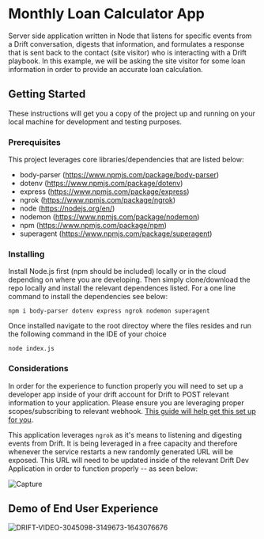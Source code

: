 # Monthly Loan Calculator App

Server side application written in Node that listens for specific events from a Drift conversation, digests that information, and formulates a response that is sent back to the contact (site visitor) who is interacting with a Drift playbook. In this example, we will be asking the site visitor for some loan information in order to provide an accurate loan calculation.

## Getting Started

These instructions will get you a copy of the project up and running on your local machine for development and testing purposes.

### Prerequisites

This project leverages core libraries/dependencies that are listed below:


* body-parser (https://www.npmjs.com/package/body-parser)
* dotenv (https://www.npmjs.com/package/dotenv)
* express (https://www.npmjs.com/package/express)
* ngrok (https://www.npmjs.com/package/ngrok)
* node (https://nodejs.org/en/)
* nodemon (https://www.npmjs.com/package/nodemon)
* npm (https://www.npmjs.com/package/npm)
* superagent (https://www.npmjs.com/package/superagent)


### Installing

Install Node.js first (npm should be included) locally or in the cloud depending on where you are developing. Then simply clone/download the repo locally and install the relevant dependences listed. For a one line command to install the dependencies see below:

```
npm i body-parser dotenv express ngrok nodemon superagent
```

Once installed navigate to the root directoy where the files resides and run the following command in the IDE of your choice 
```
node index.js
```

### Considerations

In order for the experience to function properly you will need to set up a developer app inside of your drift account for Drift to POST relevant information to your application. Please ensure you are leveraging proper scopes/subscribing to relevant webhook. [This guide will help get this set up for you](https://devdocs.drift.com/docs/quick-start).

This application leverages `ngrok` as it's means to listening and digesting events from Drift. It is being leveraged in a free capacity and therefore whenever the service restarts a new randomly generated URL will be exposed. This URL will need to be updated inside of the relevant Drift Dev Application in order to function properly -- as seen below: 

![Capture](https://user-images.githubusercontent.com/57994411/151228007-563fafb8-e7e2-438c-98a5-81537987e4e6.JPG)


## Demo of End User Experience
![DRIFT-VIDEO-3045098-3149673-1643076676](https://user-images.githubusercontent.com/57994411/150898234-d06c3218-c1d8-456e-a8bd-7ffccb0ede56.gif)


